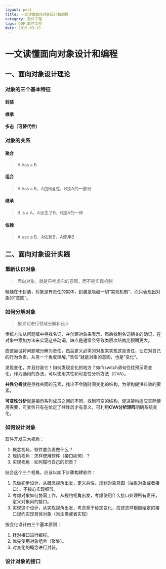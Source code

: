 ```yaml
---
layout: post
title: 一文读懂面向对象设计和编程
category: 软件工程
tags: OOP,软件工程
date: 2019-03-19
---
```



# 一文读懂面向对象设计和编程



## 一、面向对象设计理论


### 对象的三个基本特征

#### 封装



#### 继承



#### 多态（可替代性）

### 对象的关系

#### 聚合

> A has a B

#### 组合

> A has a B，A由B组成，B是A的一部分

#### 继承

> B is a A，A派生了B，B是A的一种

#### 依赖

> A use a B，A依赖B，A使用B



## 二、面向对象设计实践

### 重新认识对象

> 面向对象，就是只考虑它的意图，而不是实现机制

精髓在于封装，对象是有责任的实体，封装是隐藏一切“实现机制”，而只表现出对象的“意图”。



### 如何分解对象

> 按*变化*进行领域分解和设计

传统方法从问题域中寻找名词，并创建对象来表示，然后找到名词相关的动词，在对象中添加方法来实现这些动词，缺点是通常会导致类层次结构比预期更大。

应该尝试将问题域分解为责任，然后定义必需的对象来实现这些责任，让它对自己的行为负责。从另一个角度理解，”责任“就是对象的意图，也是”变化“。

发现变化，并且封装它！如何发现变化的地方？如if/switch语句往往预示着变化，作为通用的办法，可以使用共性和可变性分析方法（CVA）。

**共性分析**就是寻找共同的元素，找出不会随时间变化的结构，为架构提供长效的要素。

**可变性分析**就是揭示系列成员之间的不同，找到可变的结构，促进架构适应实际使用需要，可变性只有在给定了共性后才有意义。可利用**CVA分析矩阵**明确系统变化。



### 如何设计对象

软件开发三大视角：

1. 概念视角，软件要负责做什么？
2. 规约视角：怎样使用软件（接口如何）？
3. 实现视角：如何履行自己的职责？

结合这个三个视角，应该以如下步骤构建软件：

1. 先做初步设计，从概念视角出发，定义共性，规划对象意图（抽象对象或者接口），不操心实现细节。
2. 考虑对象如何协同工作，从规约视角出发，考虑使用什么接口处理所有责任，定义对象间的接口。
3. 实现这个设计，从实现视角出发，考虑基于给定变化，应该怎样根据给定的接口规约实现具体对象（派生类或者实现）

按变化设计由三个基本原则：

1. 针对接口进行编程。
2. 优先使用对象组合（聚集）。
3. 对变化的概念进行封装。

### 设计对象的接口



